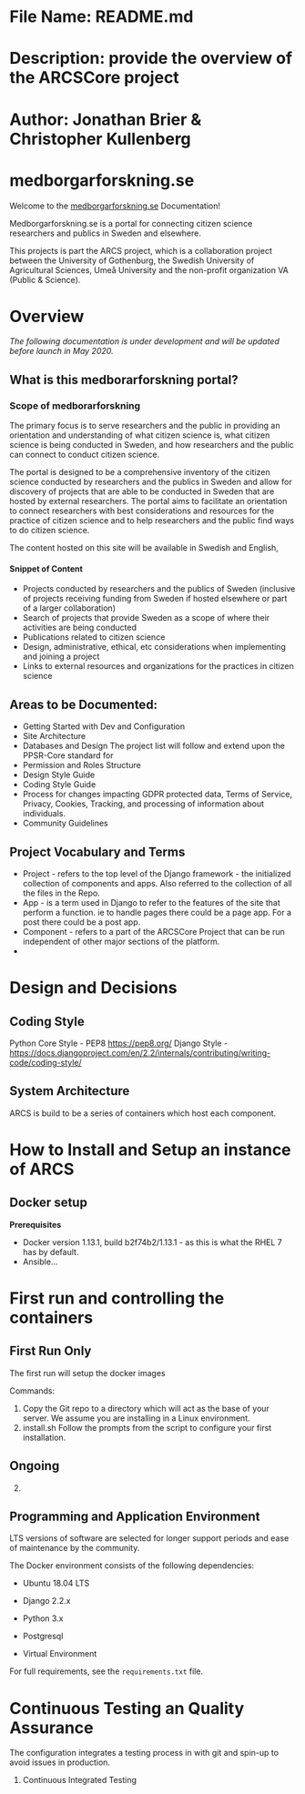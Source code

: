 #
# File Name: README.md
# Description: provide the overview of the ARCSCore project
# Author: Jonathan Brier & Christopher Kullenberg
#

# medborgarforskning.se
Welcome to the [medborgarforskning.se](https://medborgarforskning.se) Documentation!

Medborgarforskning.se is a portal for connecting citizen science researchers and publics in Sweden and elsewhere.

This projects is part the ARCS project, which is a collaboration project between the University of Gothenburg, the Swedish University of Agricultural Sciences, Umeå University and the non-profit organization VA (Public & Science).


# Overview

_The following documentation is under development and will be updated before launch in May 2020._

## What is this medborarforskning portal?

### Scope of medborarforskning
The primary focus is to serve researchers and the public in providing an orientation and understanding of what citizen science is, what citizen science is being conducted in Sweden, and how researchers and the public can connect to conduct citizen science.

The portal is designed to be a comprehensive inventory of the citizen science conducted by researchers and the publics in Sweden and allow for discovery of projects that are able to be conducted in Sweden that are hosted by external researchers. The portal aims to facilitate an orientation to connect researchers with best considerations and resources for the practice of citizen science and to help researchers and the public find ways to do citizen science.

The content hosted on this site will be available in Swedish and English,  

#### Snippet of Content
* Projects conducted by researchers and the publics of Sweden (inclusive of projects receiving funding from Sweden if hosted elsewhere or part of a larger collaboration)
* Search of projects that provide Sweden as a scope of where their activities are being conducted
* Publications related to citizen science
* Design, administrative, ethical, etc considerations when implementing and joining a project
* Links to external resources and organizations for the practices in citizen science

## Areas to be Documented:
* Getting Started with Dev and Configuration
* Site Architecture
* Databases and Design
The project list will follow and extend upon the PPSR-Core standard for
* Permission and Roles Structure
* Design Style Guide
* Coding Style Guide
* Process for changes impacting GDPR protected data, Terms of Service, Privacy, Cookies, Tracking, and processing of information about individuals.
* Community Guidelines

## Project Vocabulary and Terms
* Project - refers to the top level of the Django framework - the initialized collection of components and apps. Also referred to the collection of all the files in the Repo.  
* App - is a term used in Django to refer to the features of the site that perform a function. ie to handle pages there could be a page app. For a post there could be a post app.
* Component - refers to a part of the ARCSCore Project that can be run independent of other major sections of the platform.
*

# Design and Decisions
## Coding Style
Python Core Style - PEP8 https://pep8.org/
Django Style - https://docs.djangoproject.com/en/2.2/internals/contributing/writing-code/coding-style/


## System Architecture
ARCS is build to be a series of containers which host each component.

# How to Install and Setup an instance of ARCS
## Docker setup

**Prerequisites**
* Docker version 1.13.1, build b2f74b2/1.13.1 - as this is what the RHEL 7 has by default.
* Ansible...

# First run and controlling the containers
## First Run Only
The first run will setup the docker images

Commands:
1. Copy the Git repo to a directory which will act as the base of your server. We assume you are installing in a Linux environment.
2. install.sh
Follow the prompts from the script to configure your first installation.

## Ongoing
2.

## Programming and Application Environment
LTS versions of software are selected for longer support periods and ease of maintenance by the community.

The Docker environment consists of the following dependencies:

* Ubuntu 18.04 LTS
* Django 2.2.x
* Python 3.x
* Postgresql

* Virtual Environment



For full requirements, see the ``requirements.txt`` file.

# Continuous Testing an Quality Assurance
The configuration integrates a testing process in with git and spin-up to avoid issues in production.

1. Continuous Integrated Testing
